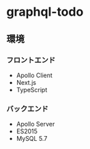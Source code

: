 # graphql-todo

## 環境

### フロントエンド

- Apollo Client
- Next.js
- TypeScript

### バックエンド

- Apollo Server
- ES2015
- MySQL 5.7
